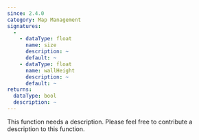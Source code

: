 ```yaml
---
since: 2.4.0
category: Map Management
signatures:
  -
    - dataType: float
      name: size
      description: ~
      default: ~
    - dataType: float
      name: wallHeight
      description: ~
      default: ~
returns:
  dataType: bool
  description: ~
---
```


This function needs a description. Please feel free to contribute a description to this function.
